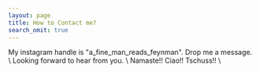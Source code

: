 ```yaml
---
layout: page
title: How to Contact me?
search_omit: true
---
```


My instagram handle is "a_fine_man_reads_feynman". Drop me a message. \\
Looking forward to hear from you. \\
Namaste!! Ciao!! Tschuss!! \\
